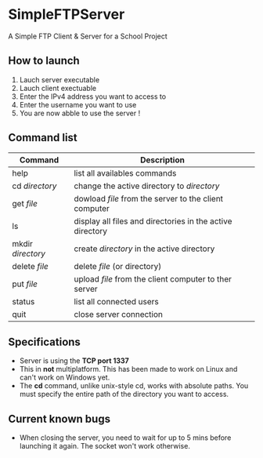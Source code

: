 # SimpleFTPServer
A Simple FTP Client &amp; Server for a School Project

## How to launch 

1. Lauch server executable
2. Lauch client exectuable
3. Enter the IPv4 address you want to access to
4. Enter the username you want to use
5. You are now abble to use the server !

## Command list

| Command             | Description                                                 |
|---------------------|-------------------------------------------------------------|
| help                | list all availables commands                                |
| cd _directory_      | change the active directory to _directory_                  |
| get _file_          | dowload _file_ from the server to the client computer       |
| ls                  | display all files and directories in the active directory   | 
| mkdir _directory_   | create _directory_ in the active directory                  |
| delete _file_       | delete _file_ (or directory)                                |
| put _file_          | upload _file_ from the client computer to ther server       |
| status              | list all connected users                                    |
| quit                | close server connection                                     |

## Specifications
- Server is using the **TCP port 1337**
- This in **not** multiplatform. This has been made to work on Linux and can't work on Windows yet.
- The **cd** command, unlike unix-style cd, works with absolute paths. You must specify the entire path of the directory you want to access.

## Current known bugs
- When closing the server, you need to wait for up to 5 mins before launching it again. The socket won't work otherwise.

